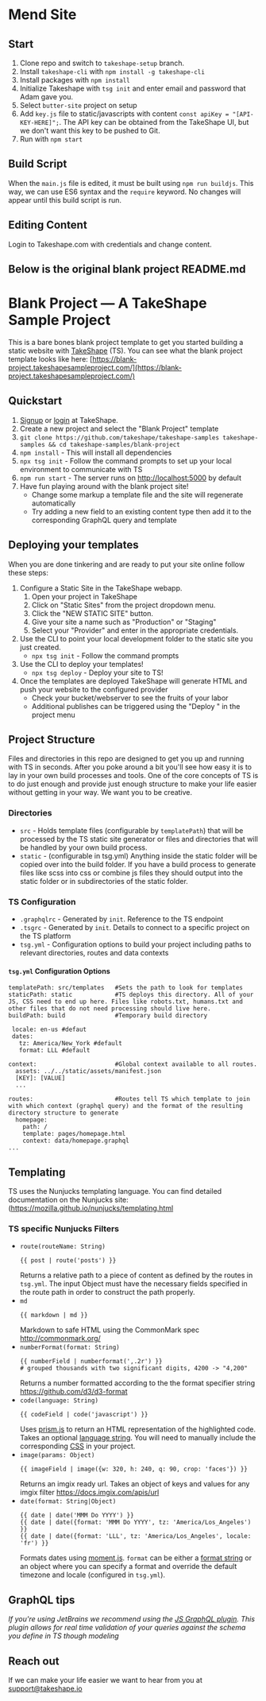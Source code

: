 # Mend Site

## Start

1. Clone repo and switch to `takeshape-setup` branch.
1. Install `takeshape-cli` with `npm install -g takeshape-cli`
1. Install packages with `npm install`
1. Initialize Takeshape with `tsg init` and enter email and password that Adam gave you.
1. Select `butter-site` project on setup
1. Add `key.js` file to static/javascripts with content `const apiKey = "[API-KEY-HERE]";`. The API key can be obtained from the TakeShape UI, but we don't want this key to be pushed to Git.
1. Run with `npm start`

## Build Script

When the `main.js` file is edited, it must be built using `npm run buildjs`. This way, we can use ES6 syntax and the `require` keyword. No changes will appear until this build script is run.

## Editing Content

Login to Takeshape.com with credentials and change content.

## Below is the original blank project README.md

# Blank Project — A TakeShape Sample Project

This is a bare bones blank project template to get you started building a static website with [TakeShape](https://www.takeshape.io) (TS). You can see what the blank project template looks like here: [https://blank-project.takeshapesampleproject.com/](https://blank-project.takeshapesampleproject.com/)

## Quickstart

1. [Signup](https://app.takeshape.io/signup) or [login](https://app.takeshape.io/login) at TakeShape.
1. Create a new project and select the "Blank Project" template
1. `git clone https://github.com/takeshape/takeshape-samples takeshape-samples && cd takeshape-samples/blank-project`
1. `npm install` - This will install all dependencies
1. `npx tsg init` - Follow the command prompts to set up your local environment to communicate with TS
1. `npm run start` - The server runs on [http://localhost:5000](http://localhost:5000) by default
1. Have fun playing around with the blank project site!
   - Change some markup a template file and the site will regenerate automatically
   - Try adding a new field to an existing content type then add it to the corresponding GraphQL query and template

## Deploying your templates

When you are done tinkering and are ready to put your site online follow these steps:

1. Configure a Static Site in the TakeShape webapp.
   1. Open your project in TakeShape
   1. Click on "Static Sites" from the project dropdown menu.
   1. Click the "NEW STATIC SITE" button.
   1. Give your site a name such as "Production" or "Staging"
   1. Select your "Provider" and enter in the appropriate credentials.
1. Use the CLI to point your local development folder to the static site you just created.
   - `npx tsg init` - Follow the command prompts
1. Use the CLI to deploy your templates!
   - `npx tsg deploy` - Deploy your site to TS!
1. Once the templates are deployed TakeShape will generate HTML and push your website to the configured provider
   - Check your bucket/webserver to see the fruits of your labor
   - Additional publishes can be triggered using the "Deploy <sitename>" in the project menu

## Project Structure

Files and directories in this repo are designed to get you up and running with TS in seconds. After you poke around a bit you'll see how easy it is to lay in your own build processes and tools. One of the core concepts of TS is to do just enough and provide just enough structure to make your life easier without getting in your way. We want you to be creative.

### Directories

- `src` - Holds template files (configurable by `templatePath`) that will be processed by the TS static site generator or files and directories that will be handled by your own build process.
- `static` - (configurable in tsg.yml) Anything inside the static folder will be copied over into the build folder. If you have a build process to generate files like scss into css or combine js files they should output into the static folder or in subdirectories of the static folder.

### TS Configuration

- `.graphqlrc` - Generated by `init`. Reference to the TS endpoint
- `.tsgrc` - Generated by `init`. Details to connect to a specific project on the TS platform
- `tsg.yml` - Configuration options to build your project including paths to relevant directories, routes and data contexts

#### `tsg.yml` Configuration Options

```
templatePath: src/templates   #Sets the path to look for templates
staticPath: static            #TS deploys this directory. All of your JS, CSS need to end up here. Files like robots.txt, humans.txt and other files that do not need processing should live here.
buildPath: build              #Temporary build directory

 locale: en-us #defaut
 dates:
   tz: America/New_York #default
   format: LLL #default

context:                      #Global context available to all routes.
  assets: ../../static/assets/manifest.json
  [KEY]: [VALUE]
  ...

routes:                       #Routes tell TS which template to join with which context (graphql query) and the format of the resulting directory structure to generate
  homepage:
    path: /
    template: pages/homepage.html
    context: data/homepage.graphql
...
```

## Templating

TS uses the Nunjucks templating language. You can find detailed documentation on the Nunjucks site: (https://mozilla.github.io/nunjucks/templating.html

### TS specific Nunjucks Filters

- `route(routeName: String)`
  ```
  {{ post | route('posts') }}
  ```
  Returns a relative path to a piece of content as defined by the routes in `tsg.yml`. The input Object must have the necessary fields specified in the route path in order to construct the path properly.
- `md`
  ```
  {{ markdown | md }}
  ```
  Markdown to safe HTML using the CommonMark spec http://commonmark.org/
- `numberFormat(format: String)`
  ```
  {{ numberField | numberformat(',.2r') }}
  # grouped thousands with two significant digits, 4200 -> "4,200"
  ```
  Returns a number formatted according to the the format specifier string https://github.com/d3/d3-format
- `code(language: String)`
  ```
  {{ codeField | code('javascript') }}
  ```
  Uses [prism.js](http://prismjs.com/) to return an HTML representation of the highlighted code. Takes an optional [language string](http://prismjs.com/#languages-list). You will need to manually include the corresponding [CSS](https://github.com/PrismJS/prism/tree/gh-pages/themes) in your project.
- `image(params: Object)`
  ```
  {{ imageField | image({w: 320, h: 240, q: 90, crop: 'faces'}) }}
  ```
  Returns an imgix ready url. Takes an object of keys and values for any imgix filter https://docs.imgix.com/apis/url
- `date(format: String|Object)`
  ```
  {{ date | date('MMM Do YYYY') }}
  {{ date | date({format: 'MMM Do YYYY', tz: 'America/Los_Angeles') }}
  {{ date | date({format: 'LLL', tz: 'America/Los_Angeles', locale: 'fr') }}
  ```
  Formats dates using [moment.js](https://momentjs.com/). `format` can be either a [format string](https://momentjs.com/docs/#/displaying/format/) or an object where you can specify a format and override the default timezone and locale (configured in `tsg.yml`).

## GraphQL tips

_If you're using JetBrains we recommend using the [JS GraphQL plugin](https://github.com/jimkyndemeyer/js-graphql-intellij-plugin). This plugin allows for real time validation of your queries against the schema you define in TS though modeling_

## Reach out

If we can make your life easier we want to hear from you at [support@takeshape.io](mailto:support@takeshape.io)
